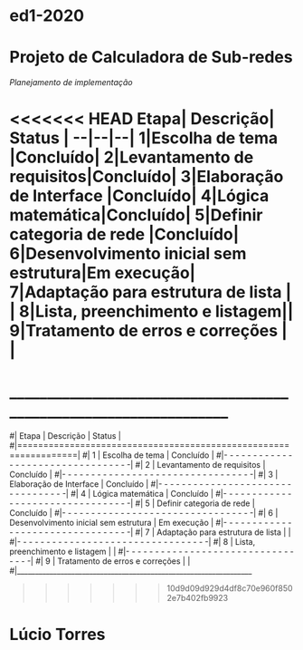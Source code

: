 
# ed1-2020

# Projeto de Calculadora de Sub-redes


 *Planejamento de implementação*


<<<<<<< HEAD
Etapa| Descrição| Status |
--|--|--|
1|Escolha de tema  |Concluído|
2|Levantamento de requisitos|Concluído|
3|Elaboração de Interface  |Concluído|
4|Lógica matemática|Concluído|
5|Definir categoria de rede  |Concluído|
6|Desenvolvimento inicial sem estrutura|Em execução|
7|Adaptação para estrutura de lista  | |
8|Lista, preenchimento e listagem||
9|Tratamento de erros e correções  |  |
=======
# __________________________________________________________________
#| Etapa | Descrição 								                | 	 Status	   |
#|=================================================================|
#| 	 1	 | Escolha de tema							            |  Concluído   |
#|- - - - - - - - - - - - - - - - - - - - - - - - - - - - - - - - -|
#| 	 2 	 | Levantamento de requisitos				        |  Concluído   |
#|- - - - - - - - - - - - - - - - - - - - - - - - - - - - - - - - -|
#| 	 3 	 | Elaboração de Interface					        |  Concluído   |
#|- - - - - - - - - - - - - - - - - - - - - - - - - - - - - - - - -|
#| 	 4	 | Lógica matemática						            |  Concluído   |
#|- - - - - - - - - - - - - - - - - - - - - - - - - - - - - - - - -|
#| 	 5 	 | Definir categoria de rede 				        |  Concluído   |
#|- - - - - - - - - - - - - - - - - - - - - - - - - - - - - - - - -|
#| 	 6 	 | Desenvolvimento inicial sem estrutura 	  | Em execução  |
#|- - - - - - - - - - - - - - - - - - - - - - - - - - - - - - - - -|
#| 	 7 	 | Adaptação para estrutura de lista 		    |  			       |
#|- - - - - - - - - - - - - - - - - - - - - - - - - - - - - - - - -|
#| 	 8 	 | Lista, preenchimento e listagem 			    |       		   |
#|- - - - - - - - - - - - - - - - - - - - - - - - - - - - - - - - -|
#| 	 9 	 | Tratamento de erros e correções 			    |     			   |
#|_________________________________________________________________
>>>>>>> 10d9d09d929d4df8c70e960f8502e7b402fb9923

# Lúcio Torres
